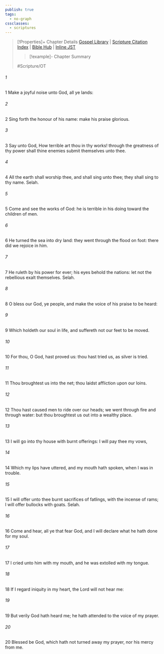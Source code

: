 ```yaml
---
publish: true
tags:
  - no-graph
cssclasses:
  - scriptures
---
```

>[!Properties]+ Chapter Details
>[Gospel Library](https://churchofjesuschrist.org/study/scriptures/ot/ps/66?lang=eng)    |    [Scripture Citation Index](https://scriptures.byu.edu/#07742::c07742)    |    [Bible Hub](https://biblehub.com/psalms/66.htm)    |    [Inline JST](https://scripturetoolbox.com/html/ic/Psalms/66.html)
>>[!example]- Chapter Summary
>> 
> 
>
>#Scripture/OT
###### 1
1 Make a joyful noise unto God, all ye lands:
###### 2
2 Sing forth the honour of his name: make his praise glorious.
###### 3
3 Say unto God, How terrible art thou in thy works! through the greatness of thy power shall thine enemies submit themselves unto thee.
###### 4
4 All the earth shall worship thee, and shall sing unto thee; they shall sing to thy name. Selah.
###### 5
5 Come and see the works of God: he is terrible in his doing toward the children of men.
###### 6
6 He turned the sea into dry land: they went through the flood on foot: there did we rejoice in him.
###### 7
7 He ruleth by his power for ever; his eyes behold the nations: let not the rebellious exalt themselves. Selah.
###### 8
8 O bless our God, ye people, and make the voice of his praise to be heard:
###### 9
9 Which holdeth our soul in life, and suffereth not our feet to be moved.
###### 10
10 For thou, O God, hast proved us: thou hast tried us, as silver is tried.
###### 11
11 Thou broughtest us into the net; thou laidst affliction upon our loins.
###### 12
12 Thou hast caused men to ride over our heads; we went through fire and through water: but thou broughtest us out into a wealthy place.
###### 13
13 I will go into thy house with burnt offerings: I will pay thee my vows,
###### 14
14 Which my lips have uttered, and my mouth hath spoken, when I was in trouble.
###### 15
15 I will offer unto thee burnt sacrifices of fatlings, with the incense of rams; I will offer bullocks with goats. Selah.
###### 16
16 Come and hear, all ye that fear God, and I will declare what he hath done for my soul.
###### 17
17 I cried unto him with my mouth, and he was extolled with my tongue.
###### 18
18 If I regard iniquity in my heart, the Lord will not hear me:
###### 19
19 But verily God hath heard me; he hath attended to the voice of my prayer.
###### 20
20 Blessed be God, which hath not turned away my prayer, nor his mercy from me.
